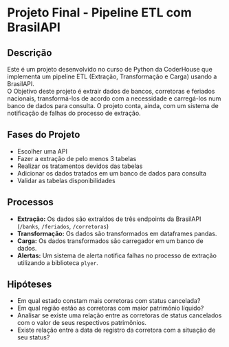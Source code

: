 # Projeto Final - Pipeline ETL com BrasilAPI

## Descrição

<p>Este é um projeto desenvolvido no curso de Python da CoderHouse que implementa um pipeline ETL (Extração, Transformação e Carga) usando a BrasilAPI.<br>
O Objetivo deste projeto é extrair dados de bancos, corretoras e feriados nacionais, transformá-los de acordo com a necessidade e carregá-los num banco de dados para consulta. O projeto conta, ainda, com um sistema de notificação de falhas do processo de extração.</p>

## Fases do Projeto

+ Escolher uma API
+ Fazer a extração de pelo menos 3 tabelas
+ Realizar os tratamentos devidos das tabelas
+ Adicionar os dados tratados em um banco de dados para consulta
+ Validar as tabelas disponibilidades

## Processos

+ **Extração:** Os dados são extraídos de três endpoints da BrasilAPI (`/banks`, `/feriados`, `/corretoras`)
+ **Transformação:** Os dados são transformados em dataframes pandas.
+ **Carga:** Os dados transformados são carregador em um banco de dados.
+ **Alertas:** Um sistema de alerta notifica falhas no processo de extração utilizando a biblioteca `plyer`.

## Hipóteses

+ Em qual estado constam mais corretoras com status cancelada?
+ Em qual região estão as corretoras com maior patrimônio líquido?
+ Analisar se existe uma relação entre as corretoras de status cancelados com o valor de seus respectivos patrimônios.
+ Existe relação entre a data de registro da corretora com a situação de seu status? 
